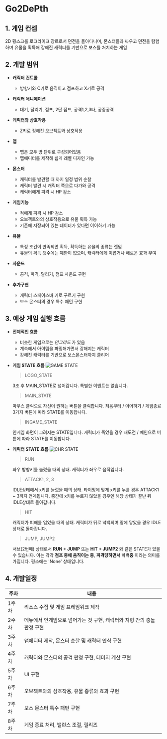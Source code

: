 # Go2DePth
## 1. 게임 컨셉
2D 횡스크롤 로그라이크 장르로서 던전을 돌아다니며,
몬스터들과 싸우고 던전을 탐험하며 유물을 획득해 강해진 캐릭터를 기반으로 보스를 처치하는 게임

## 2. 개발 범위
- **캐릭터 컨트롤**
	- 방향키와 C키로 움직이고 점프하고 X키로 공격
- **캐릭터 애니메이션**
	- 대기, 달리기, 점프, 2단 점프, 공격1,2,3타, 공중공격
- **캐릭터와 상호작용**
	- Z키로 정해진 오브젝트와 상호작용
- **맵**
	- 맵은 모두 방 단위로 구성되어있음
	- 맵에디터를 제작해 쉽게 레벨 디자인 가능
- **몬스터**
	- 캐릭터를 발견할 때 까지 일정 범위 순찰
	- 캐릭터 발견 시 캐릭터 쪽으로 다가와 공격
	- 캐릭터에게 피격 시 HP 감소
- **게임기능**
	- 적에게 피격 시 HP 감소
	- 오브젝트와의 상호작용으로 유물 획득 가능
	- 기존에 저장되어 있는 데이터가 있다면 이어하기 가능
- **유물**
	- 특정 조건이 만족되면 획득, 획득하는 유물의 종류는 랜덤
	- 유물의 획득 갯수에는 제한이 없으며, 캐릭터에게 이롭거나 해로운 효과 부여
- **사운드**
	- 공격, 피격, 달리기, 점프 사운드 구현

- **추가구현**
	- 캐릭터 스페이스바 키로 구르기 구현
	- 보스 몬스터의 경우 특수 패턴 구현

## 3. 예상 게임 실행 흐름
- **전체적인 흐름**
	- 비슷한 게임으로는 *던그리드* 가 있음
	- 계속해서 아이템을 파밍해가면서 강해지는 캐릭터
	- 강해진 캐릭터를 기반으로 보스몬스터까지 클리어
- **게임 STATE 흐름**
 ![GAME STATE](https://blogfiles.pstatic.net/MjAyMDEwMTJfMjQ4/MDAxNjAyNDcwNDg1NDQz.Zm2Jt4zrzIxMZ2LjbK8JdajdCVns-0JjTxYhg8r7UrAg.D7ZSS7L29tvKk_o5qm9lIViBqvcs-ukxJ0NfrqdjyYkg.PNG.dnsjdbstlr/state.png?type=w2)
	> LOGO_STATE
	
	3초 후 MAIN_STATE로 넘어갑니다. 특별한 이벤트는 없습니다.
	
	> MAIN_STATE
	
	마우스 클릭으로 자신이 원하는 버튼을 클릭합니다.
	처음부터 / 이어하기 / 게임종료 3가지 버튼에 따라 STATE를 이동합니다.
	
	> INGAME_STATE
	
	인게임 화면이 그려지는 STATE입니다. 캐릭터가 죽었을 경우 
	재도전 / 메인으로 버튼에 따라 STATE를 이동합니다.
- **캐릭터 STATE 흐름**
![CHR STATE](https://blogfiles.pstatic.net/MjAyMDEwMTJfMTcx/MDAxNjAyNDczMzU0MDcy.yLVb7uZ0bkeM-FZr8qtwZlmTikCgFoSwL_Me6US32hcg.vDoaRFW0M5lrRMdCAP9YeST6Gb64uAPWEmZqiZvB6xog.PNG.dnsjdbstlr/chrState.png?type=w2)
	> RUN

	좌우 방향키를 눌렀을 때의 상태. 캐릭터가 좌우로 움직입니다.
	> ATTACK1, 2, 3
	
	IDLE상태에서 x키를 눌렀을 때의 상태. 타이밍에 맞게 x키를 누를 경우 ATTACK1 ~ 3까지 연계됩니다.
	중간에 x키를 누르지 않았을 경우엔 해당 상태가 끝난 뒤 IDLE상태로 돌아갑니다.

	> HIT
	
	캐릭터가 피해를 입었을 때의 상태.
	캐릭터가 뒤로 넉백되며 땅에 닿았을 경우 IDLE상태로 돌아갑니다.

	> JUMP, JUMP2

	서브(2번째) 상태로서 **RUN + JUMP** 또는 **HIT + JUMP2** 와 같은 STATE가 있을 수 있습니다.
	이는 각각 **점프 중에 움직이는 중**, **피격당하면서 넉백중** 이라는 의미를 가집니다.
	평소에는 'None' 상태입니다.
	
## 4. 개발일정

|주차|내용
|------|---|
|1주차|리소스 수집 및 게임 프레임워크 제작|
|2주차|메뉴에서 인게임으로 넘어가는 것 구현, 캐릭터와 지형 간의 충돌판정 구현|
|3주차|맵에디터 제작, 몬스터 순찰 및 캐릭터 인식 구현|
|4주차|캐릭터와 몬스터의 공격 판정 구현, 데미지 계산 구현|
|5주차|UI 구현|
|6주차|오브젝트와의 상호작용, 유물 종류와 효과 구현|
|7주차|보스 몬스터 특수 패턴 구현|
|8주차|게임 종료 처리, 밸런스 조절, 릴리즈|